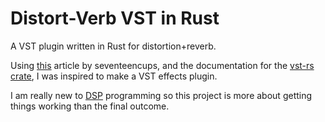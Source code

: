 # Distort-Verb VST in Rust
A VST plugin written in Rust for distortion+reverb.

Using [this](https://www.seventeencups.net/posts/writing-an-audio-plugin-in-rust/) article by seventeencups, and the documentation for the [vst-rs crate](https://crates.io/crates/vst), I was inspired to make a VST effects plugin.

I am really new to [DSP](https://en.wikipedia.org/wiki/Digital_signal_processing) programming so this project is more about getting things working than the final outcome.
